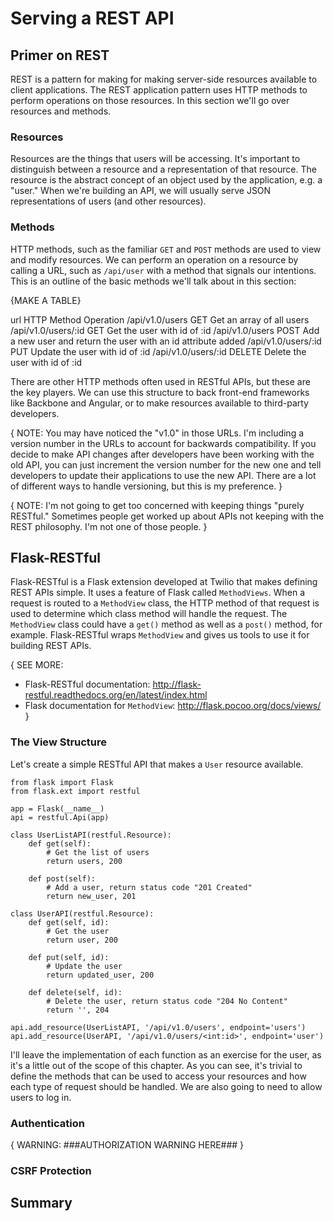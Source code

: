 # Serving a REST API

## Primer on REST

REST is a pattern for making for making server-side resources available to client applications. The REST application pattern uses HTTP methods to perform operations on those resources. In this section we'll go over resources and methods.

### Resources

Resources are the things that users will be accessing. It's important to distinguish between a resource and a representation of that resource. The resource is the abstract concept of an object used by the application, e.g. a "user." When we're building an API, we will usually serve JSON representations of users (and other resources).

### Methods

HTTP methods, such as the familiar `GET` and `POST` methods are used to view and modify resources. We can perform an operation on a resource by calling a URL, such as `/api/user` with a method that signals our intentions. This is an outline of the basic methods we'll talk about in this section:

{MAKE A TABLE}

url             HTTP Method  Operation
/api/v1.0/users      GET          Get an array of all users
/api/v1.0/users/:id  GET          Get the user with id of :id
/api/v1.0/users      POST         Add a new user and return the user with an id attribute added
/api/v1.0/users/:id  PUT          Update the user with id of :id
/api/v1.0/users/:id  DELETE       Delete the user with id of :id

There are other HTTP methods often used in RESTful APIs, but these are the key players. We can use this structure to back front-end frameworks like Backbone and Angular, or to make resources available to third-party developers.

{ NOTE: You may have noticed the "v1.0" in those URLs. I'm including a version number in the URLs to account for backwards compatibility. If you decide to make API changes after developers have been working with the old API, you can just increment the version number for the new one and tell developers to update their applications to use the new API. There are a lot of different ways to handle versioning, but this is my preference. }

{ NOTE: I'm not going to get too concerned with keeping things "purely RESTful." Sometimes people get worked up about APIs not keeping with the REST philosophy. I'm not one of those people. }

## Flask-RESTful

Flask-RESTful is a Flask extension developed at Twilio that makes defining REST APIs simple. It uses a feature of Flask called `MethodViews`. When a request is routed to a `MethodView` class, the HTTP method of that request is used to determine which class method will handle the request. The `MethodView` class could have a `get()` method as well as a `post()` method, for example. Flask-RESTful wraps `MethodView` and gives us tools to use it for building REST APIs.

{ SEE MORE:
* Flask-RESTful documentation: http://flask-restful.readthedocs.org/en/latest/index.html
* Flask documentation for `MethodView`: http://flask.pocoo.org/docs/views/ }

### The View Structure

Let's create a simple RESTful API that makes a `User` resource available.

```
from flask import Flask
from flask.ext import restful

app = Flask(__name__)
api = restful.Api(app)

class UserListAPI(restful.Resource):
	def get(self):
    	# Get the list of users
        return users, 200

	def post(self):
    	# Add a user, return status code "201 Created"
        return new_user, 201

class UserAPI(restful.Resource):
	def get(self, id):
    	# Get the user
        return user, 200
    
    def put(self, id):
    	# Update the user
        return updated_user, 200

	def delete(self, id):
    	# Delete the user, return status code "204 No Content"
        return '', 204

api.add_resource(UserListAPI, '/api/v1.0/users', endpoint='users')
api.add_resource(UserAPI, '/api/v1.0/users/<int:id>', endpoint='user')
```

I'll leave the implementation of each function as an exercise for the user, as it's a little out of the scope of this chapter. As you can see, it's trivial to define the methods that can be used to access your resources and how each type of request should be handled. We are also going to need to allow users to log in.

### Authentication



{ WARNING: ###AUTHORIZATION WARNING HERE### }

### CSRF Protection

## Summary